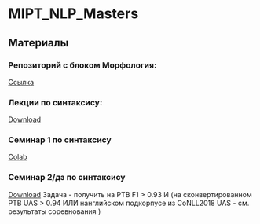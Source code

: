 # MIPT_NLP_Masters

## Материалы
### Репозиторий с блоком Морфология:
[Ссылка](https://github.com/Sdernal/Morphology)

### Лекции по синтаксису:
[Download](https://github.com/Shnurre/MIPT_NLP_Masters/blob/master/Syntactic_Parsing_new.pptx)

### Семинар 1 по синтаксису
[Colab](https://colab.research.google.com/drive/1K2IAbXOXbrqi2YCbbJ6OHxKGhHc8tdbM)

### Семинар 2/дз по синтаксису
[Download](https://github.com/Shnurre/MIPT_NLP_Masters/blob/master/prepare_seminar.sh)
Задача - получить на PTB F1 > 0.93  И (на сконвертированном PTB UAS > 0.94 ИЛИ нанглийском подкорпусе из CoNLL2018 UAS - см. результаты соревнования )
